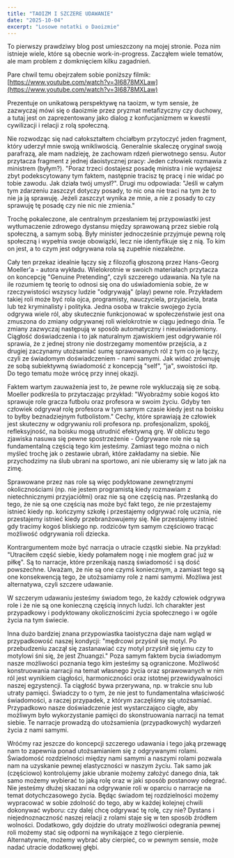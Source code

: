 ```yaml
---
title: "TAOIZM I SZCZERE UDAWANIE"
date: "2025-10-04"
excerpt: "Losowe notatki o Daoizmie"
---
```


To pierwszy prawdziwy blog post umieszczony na mojej stronie. 
Poza nim istnieje wiele, które są obecnie work-in-progress. 
Zacząłem wiele tematów, ale mam problem z domknięciem kilku zagadnień.


Pare chwil temu obejrzałem sobie poniższy filmik: [https://www.youtube.com/watch?v=3l6878MXLaw](https://www.youtube.com/watch?v=3l6878MXLaw)

Prezentuje on unikatową perspektywę na taoizm, w tym sensie, że zazwyczaj mówi się o daoizmie przez pryzmat metafizyczny czy duchowy, 
a tutaj jest on zaprezentowany jako dialog z konfucjanizmem w kwestii cywilizacji i relacji z rolą społeczną.

Nie rozwodząc się nad całokształtem chciałbym przytoczyć jeden fragment, który uderzył mnie swoją wnikliwością.
Generalnie skaleczę oryginał swoją parafrazą, ale mam nadzieję, że zachowam rdzeń pierwotnego sensu.
Autor przytacza fragment z jednej daoistycznej pracy: Jeden człowiek rozmawia z ministrem (byłym?). 
"Poraz trzeci dostajesz posadę ministra i nie wydajesz zbyt podekscytowany tym faktem, następnie tracisz tę pracę i nie widać po tobie zawodu.
Jak działa twój umysł?". 
Drugi mu odpowiada: "Jeśli w całym tym zdarzeniu zaszczyt dotyczy posady, to nic ona nie traci na tym że to nie ja ją sprawuję. 
Jeżeli zaszczyt wynika ze mnie, a nie z posady to czy sprawuję tę posadę czy nie nic nie zmienia."

Trochę pokaleczone, ale centralnym przesłaniem tej przypowiastki jest wytłumaczenie zdrowego dystansu między sprawowaną przez siebie rolą społeczną, a samym sobą.
Były minister jednocześnie przyjmuje pewną rolę społeczną i wypełnia swoje obowiązki, lecz nie identyfikuje się z nią. 
To kim on jest, a to czym jest odgrywana rola są zupełnie niezależne.

Cały ten przekaz idealnie łączy się z filozofią głoszoną przez Hans-Georg Moeller'a - autora wykładu.
Wielokrotnie w swoich materiałach przytacza on koncepcję "Genuine Pretending", czyli szczerego udawania.
Na tyle na ile rozumiem tę teorię to odnosi się ona do uświadomienia sobie, że w rzeczywistości wszyscy ludzie "odgrywają" (play) pewne role.
Przykładem takiej roli może być rola ojca, programisty, nauczyciela, przyjaciela, brata lub też kryminalisty i polityka.
Jedna osoba w trakcie swojego życia odgrywa wiele ról, aby skutecznie funkcjonować w społeczeństwie jest ona zmuszona do zmiany odgrywanej roli wielokrotnie w ciągu jednego dnia.
Te zmiany zazwyczaj następują w sposób automatyczny i nieuświadomiony. 
Ciągłość doświadczenia i to jak naturalnym zjawiskiem jest odgrywanie ról sprawia, że z jednej strony nie dostrzegamy momentów przejścia, a z drugiej zaczynamy utożsamiać sumę sprawowanych ról z tym co je łączy, czyli ze świadomym doświadczeniem - nami samymi.
Jak widać zrównuję ze sobą subiektywną świadomość z koncepcją "self", "ja", swoistości itp. 
Do tego tematu może wrócę przy innej okazji.

Faktem wartym zauważenia jest to, że pewne role wykluczają się ze sobą. 
Moeller podkreśla to przytaczając przykład: "Wyobraźmy sobie kogoś kto sprawuje role gracza futbolu oraz profesora w swoim życiu. Gdyby ten człowiek odgrywał rolę profesora w tym samym czasie kiedy jest na boisku to byłby beznadziejnym futbolistom."
Cechy, które sprawiają że człowiek jest skuteczny w odgrywaniu roli profesora np. profesjonalizm, spokój, refleksyjność, na boisku mogą utrudnić efektywną grę.
W obliczu tego zjawiska nasuwa się pewne spostrzeżenie - Odgrywane role nie są fundamentalną częścią tego kim jesteśmy.
Zamiast tego można o nich myśleć trochę jak o zestawie ubrań, które zakładamy na siebie. 
Nie przychodzimy na ślub ubrani na sportowo, ani nie ubieramy się w lato jak na zimę.

Sprawowane przez nas role są więc podyktowane zewnętrznymi okolicznościami (np. nie jestem programistą kiedy rozmawiam z nietechnicznymi przyjaciółmi) oraz nie są one częścią nas.
Przesłanką do tego, że nie są one częścią nas może być fakt tego, że nie przestajemy istnieć kiedy np. kończymy szkołę i przestajemy odgrywać rolę ucznia, nie przestajemy istnieć kiedy przebranżowujemy się. 
Nie przestajemy istnieć gdy tracimy kogoś bliskiego np. rodziców tym samym częściowo tracąc możliwość odgrywania roli dziecka.

Kontrargumentem może być narracja o utracie cząstki siebie. Na przykład: "Utraciłem część siebie, kiedy połamałem nogę i nie mogłem grać już w piłkę".
Są to narracje, które przenikają naszą świadomość i są dość powszechne.
Uważam, że nie są one czymś koniecznym, a zamiast tego są one konsekwencją tego, że utożsamiamy role z nami samymi.
Możliwa jest alternatywa, czyli szczere udawanie.

W szczerym udawaniu jesteśmy świadom tego, że każdy człowiek odgrywa role i że nie są one konieczną częścią innych ludzi. 
Ich charakter jest przypadkowy i podyktowany okolicznościmi życia społecznego i w ogóle życia na tym świecie.

Inna dużo bardziej znana przypowiastka taoistyczna daje nam wgląd w przypadkowość naszej kondycji: "mędrcowi przyśnił się motyl. Po przebudzeniu zaczął się zastanawiać czy motyl przyśnił się jemu czy to motylowi śni się, że jest Zhuangzi."
Poza samym faktem bycia świadomym nasze możliwości poznania tego kim jesteśmy są ograniczone. 
Możliwość konstruowania narracji na temat własnego życia oraz sprawowanych w nim ról jest wynikiem ciągłości, harmoniczności oraz istotnej przewidywalności naszej egzystencji.
Ta ciągłość bywa przerywana, np. w trakcie snu lub utraty pamięci. 
Świadczy to o tym, że nie jest to fundamentalna właściwość świadomości, a raczej przypadek, z którym zaczęliśmy się utożsamiać.
Przypadkowo nasze doświadczenie jest wystarczająco ciągłe, aby możliwym było wykorzystanie pamięci do skonstruowania narracji na temat siebie.
Te narracje prowadzą do utożsamienia (przypadkowych) wydarzeń życia z nami samymi.

Wróćmy raz jeszcze do koncepcji szczerego udawania i tego jaką przewagę nam to zapewnia ponad utożsamianiem się z odgrywanymi rolami.
Świadomość rozdzielności między nami samymi a naszymi rolami pozwala nam na uzyskanie pewnej elastyczności w naszym życiu.
Tak samo jak (częściowo) kontrolujemy jakie ubranie możemy założyć danego dnia, tak samo możemy wybierać to jaką rolę oraz w jaki sposób postanowy odegrać.
Nie jesteśmy dłużej skazani na odgrywanie roli w oparciu o narracje na temat dotychczasowego życia.
Będąc świadom tej rozdzielności możemy wypracować w sobie zdolność do tego, aby w każdej kolejnej chwili dokonywać wyboru: czy dalej chcę odgrywać tę rolę, czy nie? 
Dystans i niejednoznaczność naszej relacji z rolami staje się w ten sposób źródłem wolności.
Dodatkowo, gdy dojdzie do utraty możliwości odegrania pewnej roli możemy stać się odporni na wynikające z tego cierpienie.
Alternatywnie, możemy wybrać aby cierpieć, co w pewnym sensie, może nadać utracie dodatkowej głębi.

